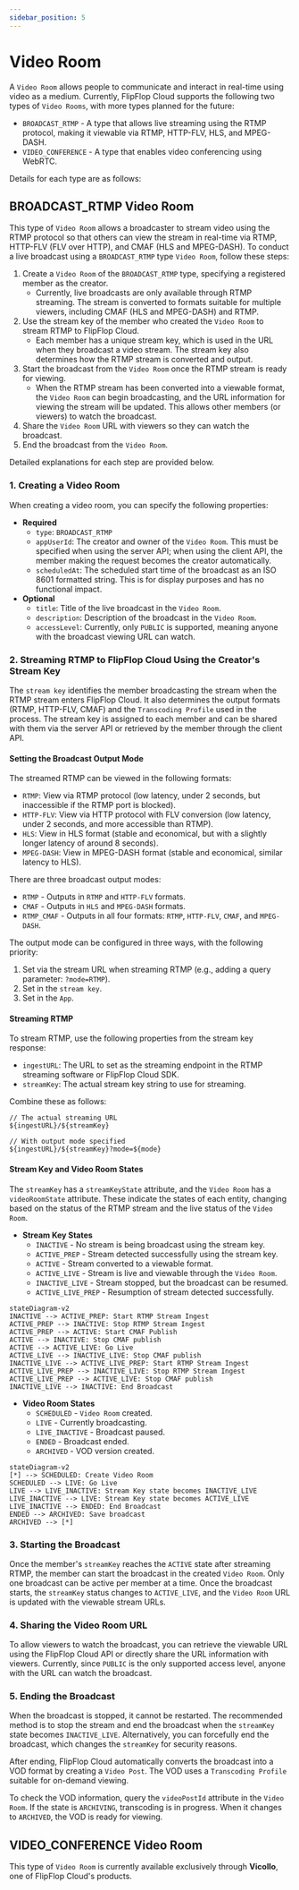 ```yaml
---
sidebar_position: 5
---
```


# Video Room

A `Video Room` allows people to communicate and interact in real-time using video as a medium. Currently, FlipFlop Cloud supports the following two types of `Video Rooms`, with more types planned for the future:

- `BROADCAST_RTMP` - A type that allows live streaming using the RTMP protocol, making it viewable via RTMP, HTTP-FLV, HLS, and MPEG-DASH.
- `VIDEO_CONFERENCE` - A type that enables video conferencing using WebRTC.

Details for each type are as follows:

## BROADCAST_RTMP Video Room

This type of `Video Room` allows a broadcaster to stream video using the RTMP protocol so that others can view the stream in real-time via RTMP, HTTP-FLV (FLV over HTTP), and CMAF (HLS and MPEG-DASH). To conduct a live broadcast using a `BROADCAST_RTMP` type `Video Room`, follow these steps:

1. Create a `Video Room` of the `BROADCAST_RTMP` type, specifying a registered member as the creator.
   - Currently, live broadcasts are only available through RTMP streaming. The stream is converted to formats suitable for multiple viewers, including CMAF (HLS and MPEG-DASH) and RTMP.
2. Use the stream key of the member who created the `Video Room` to stream RTMP to FlipFlop Cloud.
   - Each member has a unique stream key, which is used in the URL when they broadcast a video stream. The stream key also determines how the RTMP stream is converted and output.
3. Start the broadcast from the `Video Room` once the RTMP stream is ready for viewing.
   - When the RTMP stream has been converted into a viewable format, the `Video Room` can begin broadcasting, and the URL information for viewing the stream will be updated. This allows other members (or viewers) to watch the broadcast.
4. Share the `Video Room` URL with viewers so they can watch the broadcast.
5. End the broadcast from the `Video Room`.

Detailed explanations for each step are provided below.

### 1. Creating a Video Room

When creating a video room, you can specify the following properties:

- **Required**
  - `type`: `BROADCAST_RTMP`
  - `appUserId`: The creator and owner of the `Video Room`. This must be specified when using the server API; when using the client API, the member making the request becomes the creator automatically.
  - `scheduledAt`: The scheduled start time of the broadcast as an ISO 8601 formatted string. This is for display purposes and has no functional impact.
- **Optional**
  - `title`: Title of the live broadcast in the `Video Room`.
  - `description`: Description of the broadcast in the `Video Room`.
  - `accessLevel`: Currently, only `PUBLIC` is supported, meaning anyone with the broadcast viewing URL can watch.

### 2. Streaming RTMP to FlipFlop Cloud Using the Creator's Stream Key

The `stream key` identifies the member broadcasting the stream when the RTMP stream enters FlipFlop Cloud. It also determines the output formats (RTMP, HTTP-FLV, CMAF) and the `Transcoding Profile` used in the process. The stream key is assigned to each member and can be shared with them via the server API or retrieved by the member through the client API.

#### Setting the Broadcast Output Mode

The streamed RTMP can be viewed in the following formats:

- `RTMP`: View via RTMP protocol (low latency, under 2 seconds, but inaccessible if the RTMP port is blocked).
- `HTTP-FLV`: View via HTTP protocol with FLV conversion (low latency, under 2 seconds, and more accessible than RTMP).
- `HLS`: View in HLS format (stable and economical, but with a slightly longer latency of around 8 seconds).
- `MPEG-DASH`: View in MPEG-DASH format (stable and economical, similar latency to HLS).

There are three broadcast output modes:

- `RTMP` - Outputs in `RTMP` and `HTTP-FLV` formats.
- `CMAF` - Outputs in `HLS` and `MPEG-DASH` formats.
- `RTMP_CMAF` - Outputs in all four formats: `RTMP`, `HTTP-FLV`, `CMAF`, and `MPEG-DASH`.

The output mode can be configured in three ways, with the following priority:

1. Set via the stream URL when streaming RTMP (e.g., adding a query parameter: `?mode=RTMP`).
2. Set in the `stream key`.
3. Set in the `App`.

#### Streaming RTMP

To stream RTMP, use the following properties from the stream key response:

- `ingestURL`: The URL to set as the streaming endpoint in the RTMP streaming software or FlipFlop Cloud SDK.
- `streamKey`: The actual stream key string to use for streaming.

Combine these as follows:

```shell
// The actual streaming URL
${ingestURL}/${streamKey}

// With output mode specified
${ingestURL}/${streamKey}?mode=${mode}
```

#### Stream Key and Video Room States

The `streamKey` has a `streamKeyState` attribute, and the `Video Room` has a `videoRoomState` attribute. These indicate the states of each entity, changing based on the status of the RTMP stream and the live status of the `Video Room`.

- **Stream Key States**
  - `INACTIVE` - No stream is being broadcast using the stream key.
  - `ACTIVE_PREP` - Stream detected successfully using the stream key.
  - `ACTIVE` - Stream converted to a viewable format.
  - `ACTIVE_LIVE` - Stream is live and viewable through the `Video Room`.
  - `INACTIVE_LIVE` - Stream stopped, but the broadcast can be resumed.
  - `ACTIVE_LIVE_PREP` - Resumption of stream detected successfully.

```mermaid
stateDiagram-v2
INACTIVE --> ACTIVE_PREP: Start RTMP Stream Ingest
ACTIVE_PREP --> INACTIVE: Stop RTMP Stream Ingest
ACTIVE_PREP --> ACTIVE: Start CMAF Publish
ACTIVE --> INACTIVE: Stop CMAF publish
ACTIVE --> ACTIVE_LIVE: Go Live
ACTIVE_LIVE --> INACTIVE_LIVE: Stop CMAF publish
INACTIVE_LIVE --> ACTIVE_LIVE_PREP: Start RTMP Stream Ingest
ACTIVE_LIVE_PREP --> INACTIVE_LIVE: Stop RTMP Stream Ingest
ACTIVE_LIVE_PREP --> ACTIVE_LIVE: Stop CMAF publish
INACTIVE_LIVE --> INACTIVE: End Broadcast
```

- **Video Room States**
  - `SCHEDULED` - `Video Room` created.
  - `LIVE` - Currently broadcasting.
  - `LIVE_INACTIVE` - Broadcast paused.
  - `ENDED` - Broadcast ended.
  - `ARCHIVED` - VOD version created.

```mermaid
stateDiagram-v2
[*] --> SCHEDULED: Create Video Room
SCHEDULED --> LIVE: Go Live
LIVE --> LIVE_INACTIVE: Stream Key state becomes INACTIVE_LIVE
LIVE_INACTIVE --> LIVE: Stream Key state becomes ACTIVE_LIVE
LIVE_INACTIVE --> ENDED: End Broadcast
ENDED --> ARCHIVED: Save broadcast
ARCHIVED --> [*]
```

### 3. Starting the Broadcast

Once the member's `streamKey` reaches the `ACTIVE` state after streaming RTMP, the member can start the broadcast in the created `Video Room`. Only one broadcast can be active per member at a time. Once the broadcast starts, the `streamKey` status changes to `ACTIVE_LIVE`, and the `Video Room` URL is updated with the viewable stream URLs.

### 4. Sharing the Video Room URL

To allow viewers to watch the broadcast, you can retrieve the viewable URL using the FlipFlop Cloud API or directly share the URL information with viewers. Currently, since `PUBLIC` is the only supported access level, anyone with the URL can watch the broadcast.

### 5. Ending the Broadcast

When the broadcast is stopped, it cannot be restarted. The recommended method is to stop the stream and end the broadcast when the `streamKey` state becomes `INACTIVE_LIVE`. Alternatively, you can forcefully end the broadcast, which changes the `streamKey` for security reasons.

After ending, FlipFlop Cloud automatically converts the broadcast into a VOD format by creating a `Video Post`. The VOD uses a `Transcoding Profile` suitable for on-demand viewing.

To check the VOD information, query the `videoPostId` attribute in the `Video Room`. If the state is `ARCHIVING`, transcoding is in progress. When it changes to `ARCHIVED`, the VOD is ready for viewing.

## VIDEO_CONFERENCE Video Room

This type of `Video Room` is currently available exclusively through **Vicollo**, one of FlipFlop Cloud's products.
